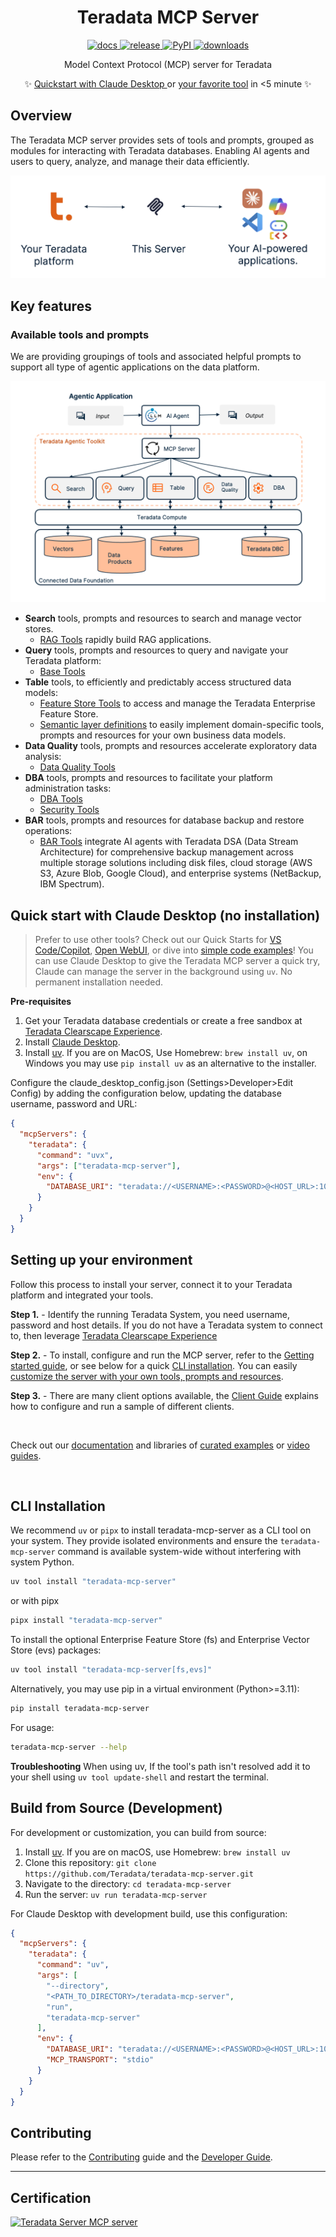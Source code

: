 <p align="center">
  <!-- Optional: replace with a logo if you have one -->
  <!-- <img src="docs/media/logo.svg" alt="Teradata MCP Server" width="120"> -->
  
</p>

<h1 align="center">Teradata MCP Server</h1>

<p align="center">
  <a href="https://github.com/Teradata/teradata-mcp-server/blob/main/docs/README.md">
    <img alt="docs" src="https://img.shields.io/badge/docs-readme-555?logo=readthedocs">
  </a>
  <a href="https://github.com/Teradata/teradata-mcp-server/releases">
    <img alt="release" src="https://img.shields.io/github/v/release/Teradata/teradata-mcp-server?display_name=tag&sort=semver">
  </a>
  <a href="https://pypi.org/project/teradata-mcp-server/">
    <img alt="PyPI" src="https://img.shields.io/pypi/v/teradata-mcp-server">
  </a>
  <a href="https://pypi.org/project/teradata-mcp-server/">
    <img alt="downloads" src="https://img.shields.io/pypi/dm/teradata-mcp-server?label=downloads&color=2ea44f">
  </a>
</p>

<p align="center">
  Model Context Protocol (MCP) server for Teradata
 </p>

<p align="center">
  ✨ <a href="https://github.com/Teradata/teradata-mcp-server?tab=readme-ov-file#quick-start-with-claude-desktop-no-installation">Quickstart with Claude Desktop </a> or <a href="https://github.com/Teradata/teradata-mcp-server/blob/main/docs/README.md#-quick-start"> your favorite tool</a> in <5 minute ✨
</p>

## Overview
The Teradata MCP server provides sets of tools and prompts, grouped as modules for interacting with Teradata databases. Enabling AI agents and users to query, analyze, and manage their data efficiently. 

![Getting Started](https://raw.githubusercontent.com/Teradata/teradata-mcp-server/main/docs/media/client-server-platform.png)

## Key features

### Available tools and prompts

We are providing groupings of tools and associated helpful prompts to support all type of agentic applications on the data platform.

![Teradata MCP Server diagram](https://raw.githubusercontent.com/Teradata/teradata-mcp-server/main/docs/media/teradata-mcp-server.png)

- **Search** tools, prompts and resources to search and manage vector stores.
  - [RAG Tools](https://github.com/Teradata/teradata-mcp-server/blob/main/src/teradata_mcp_server/tools/rag/README.md) rapidly build RAG applications.
- **Query** tools, prompts and resources to query and navigate your Teradata platform:
  - [Base Tools](https://github.com/Teradata/teradata-mcp-server/blob/main/src/teradata_mcp_server/tools/base/README.md)
- **Table** tools, to efficiently and predictably access structured data models:
  - [Feature Store Tools](https://github.com/Teradata/teradata-mcp-server/blob/main/src/teradata_mcp_server/tools/fs/README.md) to access and manage the Teradata Enterprise Feature Store.
  - [Semantic layer definitions](https://github.com/Teradata/teradata-mcp-server/blob/main/docs/server_guide/CUSTOMIZING.md) to easily implement domain-specific tools, prompts and resources for your own business data models. 
- **Data Quality** tools, prompts and resources accelerate exploratory data analysis:
  - [Data Quality Tools](https://github.com/Teradata/teradata-mcp-server/blob/main/src/teradata_mcp_server/tools/qlty/README.md)
- **DBA** tools, prompts and resources to facilitate your platform administration tasks:
  - [DBA Tools](https://github.com/Teradata/teradata-mcp-server/blob/main/src/teradata_mcp_server/tools/dba/README.md)
  - [Security Tools](https://github.com/Teradata/teradata-mcp-server/blob/main/src/teradata_mcp_server/tools/sec/README.md)
- **BAR** tools, prompts and resources for database backup and restore operations:
  - [BAR Tools](src/teradata_mcp_server/tools/bar/README.md) integrate AI agents with Teradata DSA (Data Stream Architecture) for comprehensive backup management across multiple storage solutions including disk files, cloud storage (AWS S3, Azure Blob, Google Cloud), and enterprise systems (NetBackup, IBM Spectrum).

## Quick start with Claude Desktop (no installation)
> Prefer to use other tools? Check out our Quick Starts for [VS Code/Copilot](https://github.com/Teradata/teradata-mcp-server/blob/main/docs/server_guide/QUICK_START_VSCODE.md), [Open WebUI](https://github.com/Teradata/teradata-mcp-server/blob/main/docs/server_guide/QUICK_START_OPEN_WEBUI.md), or dive into [simple code examples](https://github.com/Teradata/teradata-mcp-server/blob/main/examples/README.md#client-applications)!
You can use Claude Desktop to give the  Teradata MCP server a quick try, Claude can manage the server in the background using `uv`. No permanent installation needed.

**Pre-requisites**
1. Get your Teradata database credentials or create a free sandbox at [Teradata Clearscape Experience](https://www.teradata.com/getting-started/demos/clearscape-analytics).
2. Install [Claude Desktop](https://claude.ai/download).
3. Install [uv](https://docs.astral.sh/uv/getting-started/installation/). If you are on MacOS, Use Homebrew: `brew install uv`, on Windows you may use `pip install uv` as an alternative to the installer.

Configure the claude_desktop_config.json (Settings>Developer>Edit Config) by adding the configuration below, updating the database username, password and URL:

```json
{
  "mcpServers": {
    "teradata": {
      "command": "uvx",
      "args": ["teradata-mcp-server"],
      "env": {
        "DATABASE_URI": "teradata://<USERNAME>:<PASSWORD>@<HOST_URL>:1025/<USERNAME>"
      }
    }
  }
}
```

## Setting up your environment

Follow this process to install your server, connect it to your Teradata platform and integrated your tools.

**Step 1.** - Identify the running Teradata System, you need username, password and host details. If you do not have a Teradata system to connect to, then leverage [Teradata Clearscape Experience](https://www.teradata.com/getting-started/demos/clearscape-analytics)

**Step 2.** - To install, configure and run the MCP server, refer to the [Getting started guide](https://github.com/Teradata/teradata-mcp-server/blob/main/docs/server_guide/GETTING_STARTED.md), or see below for a quick [CLI installation](#CLI-Installation). You can easily [customize the server with your own tools, prompts and resources](docs/server_guide/CUSTOMIZING.md).

**Step 3.** - There are many client options available, the [Client Guide](https://github.com/Teradata/teradata-mcp-server/blob/main/docs/README.md#-client-guide) explains how to configure and run a sample of different clients.

<br>

Check out our [documentation](https://github.com/Teradata/teradata-mcp-server/blob/main/docs/README.md) and libraries of [curated examples](https://github.com/Teradata/teradata-mcp-server/blob/main/examples/) or [video guides](https://github.com/Teradata/teradata-mcp-server/blob/doc-v1.4/docs/server_guide/VIDEO_LIBRARY.md).

<br>

## CLI Installation

We recommend `uv` or `pipx` to install teradata-mcp-server as a CLI tool on your system. 
They provide isolated environments and ensure the `teradata-mcp-server` command is available system-wide without interfering with system Python.

```bash
uv tool install "teradata-mcp-server"
```

or with pipx

```bash
pipx install "teradata-mcp-server"
```

To install the optional Enterprise Feature Store (fs) and Enterprise Vector Store (evs) packages:
```bash
uv tool install "teradata-mcp-server[fs,evs]"
```

Alternatively, you may use pip in a virtual environment (Python>=3.11):

```bash
pip install teradata-mcp-server
```

For usage:

```bash
teradata-mcp-server --help
```

**Troubleshooting**
When using uv, If the tool's path isn't resolved add it to your shell using `uv tool update-shell` and restart the terminal.

## Build from Source (Development)

For development or customization, you can build from source:

1. Install [uv](https://docs.astral.sh/uv/getting-started/installation/). If you are on macOS, use Homebrew: `brew install uv`
2. Clone this repository: `git clone https://github.com/Teradata/teradata-mcp-server.git`
3. Navigate to the directory: `cd teradata-mcp-server`
4. Run the server: `uv run teradata-mcp-server`

For Claude Desktop with development build, use this configuration:

```json
{
  "mcpServers": {
    "teradata": {
      "command": "uv",
      "args": [
        "--directory",
        "<PATH_TO_DIRECTORY>/teradata-mcp-server",
        "run",
        "teradata-mcp-server"
      ],
      "env": {
        "DATABASE_URI": "teradata://<USERNAME>:<PASSWORD>@<HOST_URL>:1025/<USERNAME>",
        "MCP_TRANSPORT": "stdio"
      }
    }
  }
}
```

## Contributing
Please refer to the [Contributing](https://github.com/Teradata/teradata-mcp-server/blob/main/docs/developer_guide/CONTRIBUTING.md) guide and the [Developer Guide](https://github.com/Teradata/teradata-mcp-server/blob/main/docs/developer_guide/DEVELOPER_GUIDE.md).


---------------------------------------------------------------------
## Certification
<a href="https://glama.ai/mcp/servers/@Teradata/teradata-mcp-server">
  <img width="380" height="200" src="https://glama.ai/mcp/servers/@Teradata/teradata-mcp-server/badge" alt="Teradata Server MCP server" />
</a>
